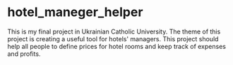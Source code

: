 # hotel_maneger_helper
This is my final project in Ukrainian Catholic University. The theme of this project is creating a useful tool for hotels' managers. This project should help all people to define prices for hotel rooms and keep track of expenses and profits.
